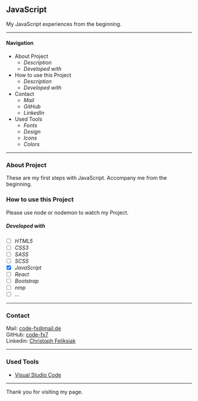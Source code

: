 ## JavaScript

My JavaScript experiences from the beginning.

---

#### Navigation

- About Project
  - _Description_
  - _Developed with_
- How to use this Project
  - _Description_
  - _Developed with_
- Contact
  - _Mail_
  - _GitHub_
  - _LinkedIn_
- Used Tools
  - _Fonts_
  - _Design_
  - _Icons_
  - _Colors_

---

### About Project

These are my first steps with JavaScript. Accompany me from the beginning.

### How to use this Project

Please use node or nodemon to watch my Project.

##### Developed with

- [ ] _HTML5_
- [ ] _CSS3_
- [ ] _SASS_
- [ ] _SCSS_
- [x] _JavaScript_
- [ ] _React_
- [ ] _Bootstrap_
- [ ] _nmp_
- [ ] _..._

---

### Contact

Mail: <code-fx@mail.de><br>
GitHub: [code-fx7](https://github.com/code-fx7)<br>
Linkedin: [Christoph Feliksiak](https://www.linkedin.com/in/christoph-feliksiak-4257a3232/)

---

### Used Tools

- [Visual Studio Code](https://code.visualstudio.com)

---

Thank you for visiting my page.
